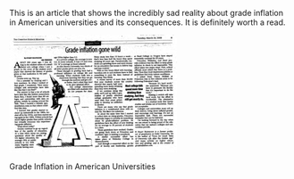 This is an article that shows the incredibly sad reality about grade inflation in American universities and its consequences. It is definitely worth a read.

[![Grade Inflation in American Universities](gradeinflation.jpg "Grade Inflation")](https://i0.wp.com/alexseifert.wordpress.com/wp-content/uploads/2009/03/gradeinflation.jpg)

Grade Inflation in American Universities